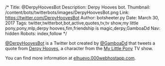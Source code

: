 /*
Title: @DerpyHoovesBot
Description: Derpy Hooves bot.
Thumbnail: /content/bots/twitterbots/images/DerpyHoovesBot.png
Link: https://twitter.com/DerpyHoovesBot
Author: botsheeter.py
Date: March 30, 2017
Tags: twitter,twitterbot,bot,active,quotes,tv,tv show,my little pony,pony,mlp,derpy hooves,fim,friendship is magic,derpy,GamboaDd
Nav: hidden
Robots: index,follow
*/

[@DerpyHoovesBot](https://twitter.com/DerpyHoovesBot) is a Twitter bot created by [@GamboaDd](https://twitter.com/GamboaDd) that tweets a quote from [Derpy Hooves](http://mlp.wikia.com/wiki/Derpy), a character from the [My Little Pony](https://en.wikipedia.org/wiki/My_Little_Pony) TV show.

You can find more information at [elhuevo.000webhostapp.com](http://elhuevo.000webhostapp.com).

